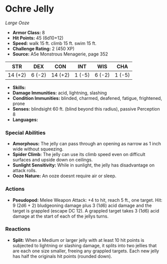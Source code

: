# Ochre Jelly

*Large* *Ooze*

- **Armor Class:** 8
- **Hit Points:** 45 (6d10+12)
- **Speed:** walk 15 ft. climb 15 ft. swim 15 ft.
- **Challenge Rating:** 2 (450 XP)
- **Source:** A5e Monstrous Menagerie, page 352

| STR | DEX | CON | INT | WIS | CHA |
| --- | --- | --- | --- | --- | --- |
| 14 (+2) | 6 (-2) | 14 (+2) | 1 (-5) | 6 (-2) | 1 (-5) |

- **Skills:** 
- **Damage Immunities:** acid, lightning, slashing
- **Condition Immunities:** blinded, charmed, deafened, fatigue, frightened, prone
- **Senses:** blindsight 60 ft. (blind beyond this radius), passive Perception 8
- **Languages:** 

### Special Abilities

- **Amorphous:** The jelly can pass through an opening as narrow as 1 inch wide without squeezing.
- **Spider Climb:** The jelly can use its climb speed even on difficult surfaces and upside down on ceilings.
- **Sunlight Sensitivity:** While in sunlight, the jelly has disadvantage on attack rolls.
- **Ooze Nature:** An ooze doesnt require air or sleep.

### Actions

- **Pseudopod:** Melee Weapon Attack: +4 to hit, reach 5 ft., one target. Hit: 9 (2d6 + 2) bludgeoning damage plus 3 (1d6) acid damage  and the target is grappled (escape DC 12). A grappled target takes 3 (1d6) acid damage at the start of each of the jellys turns.

### Reactions

- **Split:** When a Medium or larger jelly with at least 10 hit points is subjected to lightning or slashing damage, it splits into two jellies that are each one size smaller, freeing any grappled targets. Each new jelly has half the originals hit points (rounded down).


